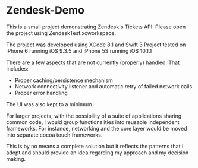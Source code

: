 # Zendesk-Demo

This is a small project demonstrating Zendesk's Tickets API.
Please open the project using ZendeskTest.xcworkspace.

The project was developed using XCode 8.1 and Swift 3
Project tested on iPhone 6 running iOS 9.3.5 and iPhone 5S running iOS 10.1.1

There are a few aspects that are not currently (properly) handled. That includes:

  - Proper caching/persistence mechanism
  - Network connectivity listener and automatic retry of failed network calls
  - Proper error handling 


The UI was also kept to a minimum.

For larger projects, with the possibility of a suite of applications sharing common code, I would group functionalities into reusable independent frameworks.
For instance, networking and the core layer would be moved into separate cocoa touch frameworks.


This is by no means a complete solution but it reflects the patterns that I adopt and should provide an idea regarding my approach and my decision making.
